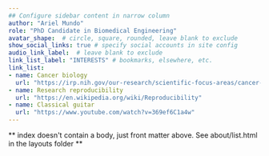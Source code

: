 ```yaml
---
## Configure sidebar content in narrow column
author: "Ariel Mundo"
role: "PhD Candidate in Biomedical Engineering"
avatar_shape:  # circle, square, rounded, leave blank to exclude
show_social_links: true # specify social accounts in site config
audio_link_label:  # leave blank to exclude
link_list_label: "INTERESTS" # bookmarks, elsewhere, etc.
link_list:
- name: Cancer biology
  url: "https://irp.nih.gov/our-research/scientific-focus-areas/cancer-biology"
- name: Research reproducibility
  url: "https://en.wikipedia.org/wiki/Reproducibility"
- name: Classical guitar
  url: "https://www.youtube.com/watch?v=369ef6C1a4w"
---
```


** index doesn't contain a body, just front matter above.
See about/list.html in the layouts folder **
